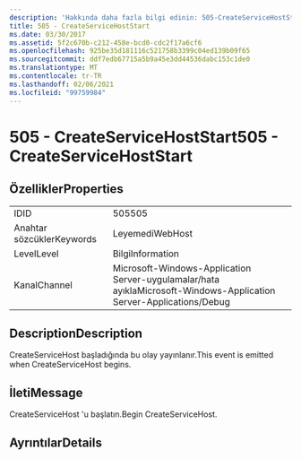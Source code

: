 ```yaml
---
description: 'Hakkında daha fazla bilgi edinin: 505-CreateServiceHostStart'
title: 505 - CreateServiceHostStart
ms.date: 03/30/2017
ms.assetid: 5f2c670b-c212-458e-bcd0-cdc2f17a6cf6
ms.openlocfilehash: 925be35d181116c521758b3399c04ed139b09f65
ms.sourcegitcommit: ddf7edb67715a5b9a45e3dd44536dabc153c1de0
ms.translationtype: MT
ms.contentlocale: tr-TR
ms.lasthandoff: 02/06/2021
ms.locfileid: "99759984"
---
```

# <a name="505---createservicehoststart"></a><span data-ttu-id="6977f-103">505 - CreateServiceHostStart</span><span class="sxs-lookup"><span data-stu-id="6977f-103">505 - CreateServiceHostStart</span></span>

## <a name="properties"></a><span data-ttu-id="6977f-104">Özellikler</span><span class="sxs-lookup"><span data-stu-id="6977f-104">Properties</span></span>  
  
|||  
|-|-|  
|<span data-ttu-id="6977f-105">ID</span><span class="sxs-lookup"><span data-stu-id="6977f-105">ID</span></span>|<span data-ttu-id="6977f-106">505</span><span class="sxs-lookup"><span data-stu-id="6977f-106">505</span></span>|  
|<span data-ttu-id="6977f-107">Anahtar sözcükler</span><span class="sxs-lookup"><span data-stu-id="6977f-107">Keywords</span></span>|<span data-ttu-id="6977f-108">Leyemedi</span><span class="sxs-lookup"><span data-stu-id="6977f-108">WebHost</span></span>|  
|<span data-ttu-id="6977f-109">Level</span><span class="sxs-lookup"><span data-stu-id="6977f-109">Level</span></span>|<span data-ttu-id="6977f-110">Bilgi</span><span class="sxs-lookup"><span data-stu-id="6977f-110">Information</span></span>|  
|<span data-ttu-id="6977f-111">Kanal</span><span class="sxs-lookup"><span data-stu-id="6977f-111">Channel</span></span>|<span data-ttu-id="6977f-112">Microsoft-Windows-Application Server-uygulamalar/hata ayıkla</span><span class="sxs-lookup"><span data-stu-id="6977f-112">Microsoft-Windows-Application Server-Applications/Debug</span></span>|  
  
## <a name="description"></a><span data-ttu-id="6977f-113">Description</span><span class="sxs-lookup"><span data-stu-id="6977f-113">Description</span></span>  

 <span data-ttu-id="6977f-114">CreateServiceHost başladığında bu olay yayınlanır.</span><span class="sxs-lookup"><span data-stu-id="6977f-114">This event is emitted when CreateServiceHost begins.</span></span>  
  
## <a name="message"></a><span data-ttu-id="6977f-115">İleti</span><span class="sxs-lookup"><span data-stu-id="6977f-115">Message</span></span>  

 <span data-ttu-id="6977f-116">CreateServiceHost 'u başlatın.</span><span class="sxs-lookup"><span data-stu-id="6977f-116">Begin CreateServiceHost.</span></span>  
  
## <a name="details"></a><span data-ttu-id="6977f-117">Ayrıntılar</span><span class="sxs-lookup"><span data-stu-id="6977f-117">Details</span></span>
